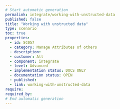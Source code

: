 ```yaml
---
# Start automatic generation
permalink: integrate/working-with-unstructed-data
published: false
title: "Working with unstructed data"
type: scenario
toc: true
properties:
  - id: SC057
  - category: Manage Attributes of others
  - description:
  - customer: All
  - component: integrate
  - level: Advanced
  - implementation status: DOCS ONLY
  - documentation status: OPEN
  - published:
  - link: working-with-unstructed-data
require:
required_by:
# End automatic generation
---
```

